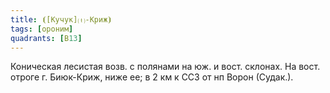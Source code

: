 ```yaml
---
title: ⦗[Кучук]⒯-Криж⦘
tags: [ороним]
quadrants: [В13]
---
```


Коническая лесистая возв. с полянами на юж. и вост. склонах. На вост. отроге г.
Биюк-Криж, ниже ее; в 2 км к ССЗ от нп Ворон (Судак.).

